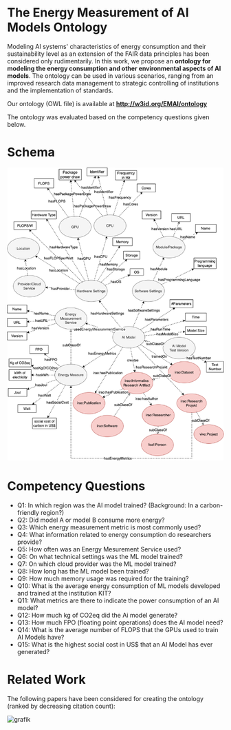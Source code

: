 # The Energy Measurement of AI Models Ontology
Modeling AI systems' characteristics of energy consumption and their sustainability level as an extension of the FAIR data principles has been considered only rudimentarily. In this work, we propose an **ontology for modeling the energy consumption and other environmental aspects of AI models**. The ontology can be used in various scenarios, ranging from an improved research data management to strategic controlling of institutions and the implementation of standards. 

Our ontology (OWL file) is available at **http://w3id.org/EMAI/ontology**

The ontology was evaluated based on the competency questions given below.

# Schema
![grafik](Green-AI-Ontology-Schema.png)

# Competency Questions
* Q1: In which region was the AI model trained? (Background: In a carbon-friendly region?)
* Q2: Did model A or model B consume more energy?
* Q3: Which energy measurement metric is most commonly used?
* Q4: What information related to energy consumption do researchers provide?
* Q5: How often was an Energy Mesurement Service used?
* Q6: On what technical settings was the ML model trained?
* Q7: On which cloud provider was the ML model trained?
* Q8: How long has the ML model been trained?
* Q9: How much memory usage was required for the training?
* Q10: What is the average energy consumption of ML models developed and trained at the institution KIT?
* Q11: What metrics are there to indicate the power consumption of an AI model?
* Q12: How much kg of CO2eq did the Ai model generate?
* Q13: How much FPO (floating point operations) does the AI model need?
* Q14: What is the average number of FLOPS that the GPUs used to train AI Models have?
* Q15: What is the highest social cost in US$ that an AI Model has ever generated?

<!--- 
# Usage

```sparql
# get FPO
# CQ13
PREFIX emai: <https://w3id.org/EMAI/ontology>

SELECT * WHERE {
?AIModel a emai:AIModel .    
?AIModel emai:hasEnergyMetrics ?EnergyMetrics . 
?EnergyMetrics emai:hasFPO ?FloatingPointOperations . 
}
```
--->

# Related Work
The following papers have been considered for creating the ontology (ranked by decreasing citation count):

![grafik](https://user-images.githubusercontent.com/5419543/156885466-1be3b3c5-750d-4a91-9265-29e8c577d2e1.png)
